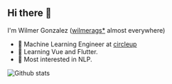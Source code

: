 ## Hi there 👋

I'm Wilmer Gonzalez ([wilmerags*](https://linktr.ee/wilmerags) almost everywhere)

- 🤖 Machine Learning Engineer at [circleup](https://circleup.com)
- 🌱 Learning Vue and Flutter.
- 📘 Most interested in NLP.

![Github stats](https://github-readme-stats.vercel.app/api?username=wilmeragsgh&show_icons=true&theme=tokyonight&include_all_commits=true&count_private=true)
